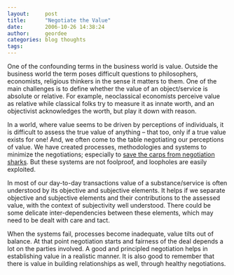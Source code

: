 ```yaml
---
layout:     post
title:      "Negotiate the Value"
date:       2006-10-26 14:38:24
author:     geordee
categories: blog thoughts
tags:       
---
```


One of the confounding terms in the business world is value. Outside the business world the term poses difficult questions to philosophers, economists, religious thinkers in the sense it matters to them. One of the main challenges is to define whether the value of an object/service is absolute or relative. For example, neoclassical economists perceive value as relative while classical folks try to measure it as innate worth, and an objectivist acknowledges the worth, but play it down with reason.

In a world, where value seems to be driven by perceptions of individuals, it is difficult to assess the true value of anything – that too, only if a true value exists for one! And, we often come to the table negotiating our perceptions of value. We have created processes, methodologies and systems to minimize the negotiations; especially to [save the carps from negotiation sharks](http://everyonenegotiates.com/the-ideal-negotiator.php "The Ideal Negotiator"). But these systems are not foolproof, and loopholes are easily exploited.

In most of our day-to-day transactions value of a substance/service is often understood by its objective and subjective elements. It helps if we separate objective and subjective elements and their contributions to the assessed value, with the context of subjectivity well understood. There could be some delicate inter-dependencies between these elements, which may need to be dealt with care and tact.

When the systems fail, processes become inadequate, value tilts out of balance. At that point negotiation starts and fairness of the deal depends a lot on the parties involved. A good and principled negotiation helps in establishing value in a realistic manner. It is also good to remember that there is value in building relationships as well, through healthy negotiations.
